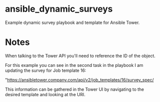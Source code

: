 # ansible_dynamic_surveys
Example dynamic survey playbook and template for Ansible Tower.

# Notes
When talking to the Tower API you'll need to reference the ID of the object. 

For this example you can see in the second task in the playbook I am updating the survey for Job template 16:

"https://ansibletower.company.com/api/v2/job_templates/16/survey_spec/

This information can be gathered in the Tower UI by navigating to the desired template and looking at the URI.

